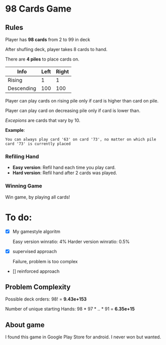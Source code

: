 # 98 Cards Game

## Rules
Player has **98 cards** from 2 to 99 in deck

After shufling deck, player takes 8 cards to hand.

There are **4 piles** to place cards on. 

|Info		|Left 	|Right	|
|---		|---	|---	|
|Rising		|1 		| 1		|
|Descending	|100	| 100	|

Player can play cards on rising pile only if card is higher than card on pile.

Player can play card on decreasing pile only if card is lower than.

*Excepions* are cards that vary by 10. 

**Example**:

	You can always play card '63' on card '73', no matter on which pile card '73' is currently placed

### Refiling Hand
* **Easy version**: Refil hand each time you play card.
* **Hard version**:	Refil hand after 2 cards was played.

### Winning Game
Win game, by playing all cards!

# To do:
- [x] My gamestyle algoritm

	Easy version winratio: 4%
	Harder version winratio: 0.5%
	
- [x] supervised approach

	Failure, problem is too complex
- [] reinforced approach

## Problem Complexity
Possible deck orders:
98! = **9.43e+153**

Number of unique starting Hands:
98 * 97 * .. * 91 = **6.35e+15**


## About game
I found this game in Google Play Store for android. I never won but wanted.

